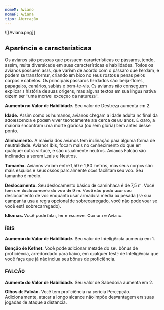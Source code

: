 ```yaml
---
nomeM: Aviano
nomeF: Aviana
tipo: Aberração
---
```

![[Aviana.png]]
## Aparência e características 
Os avianos são pessoas que possuem características de pássaros, tendo, assim, muita diversidade em suas características e habilidades.
Todos os avianos possuem asas, que variam de acordo com o pássaro que herdam, e podem se transformar, criando um bico no seus rostos e penas pelos corpos e cabelos.
Os principais pássaros herdados são: beija-flores, papagaios, canários, sabiás e bem-te-vis.
Os avianos não conseguem explicar a história de suas origens, mas alguns textos em sua língua nativa dizem ser "uma incrível exceção da natureza". 

**Aumento no Valor de Habilidade.** Seu valor de Destreza aumenta em 2. 

**Idade.** Assim como os humanos, avianos chegam a idade adulta no final da adolescência e podem viver teoricamente até cerca de 80 anos. É claro, a maioria encontram uma morte gloriosa (ou sem glória) bem antes desse ponto. 

**Alinhamento.** A maioria dos avianos tem inclinação para alguma forma de neutralidade. Avianos Íbis, focam mais no conhecimento do que em qualquer outra virtude, e são usualmente neutros. Avianos Falcão são inclinados a serem Leais e Neutros. 

**Tamanho.** Avianos variam entre 1,50 e 1,80 metros, mas seus corpos são mais esquios e seus ossos parcialmente ocos facilitam seu voo. Seu tamanho é médio. 

**Deslocamento.** Seu deslocamento básico de caminhada é de 7,5 m. Você tem um deslocamento de voo de 9 m. Você não pode usar seu deslocamento de voo enquanto usar armadura média ou pesada (se sua campanha usa a regra opcional de sobrecarregado, você não pode voar se você está sobrecarregado). 

**Idiomas.** Você pode falar, ler e escrever Comum e Aviano. 
### ÍBIS
**Aumento do Valor de Habilidade.** Seu valor de Inteligência aumenta em 1. 

**Benção de Kefnet.** Você pode adicionar metade do seu bônus de proficiência, arredondado para baixo, em qualquer teste de Inteligência que você faça que já não inclua seu bônus de proficiência. 
### FALCÃO
**Aumento do Valor de Habilidade.** Seu valor de Sabedoria aumenta em 2. 

**Olhos de Falcão.** Você tem proficiência na perícia Percepção. Adicionalmente, atacar a longo alcance não impõe desvantagem em suas jogadas de ataque a distancia.